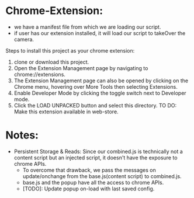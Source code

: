 # Chrome-Extension:
* we have a manifest file from which we are loading our script.
* if user has our extension installed, it will load our script to takeOver the camera.

Steps to install this project as your chrome extension:
1. clone or download this project.
2. Open the Extension Management page by navigating to chrome://extensions.
3. The Extension Management page can also be opened by clicking on the Chrome menu, hovering over More Tools then selecting Extensions.
4. Enable Developer Mode by clicking the toggle switch next to Developer mode.
5. Click the LOAD UNPACKED button and select this directory.
TO DO:
Make this extension available in web-store.

# Notes:

* Persistent Storage & Reads: Since our combined.js is technically not a content script but an injected script, it doesn't have the exposure to chrome APIs.
  * To overcome that drawback, we pass the messages on update/onchange from the base.js(content script) to combined.js.
  * base.js and the popup have all the access to chrome APIs.
  * [TODO]: Update popup on-load with last saved config.
